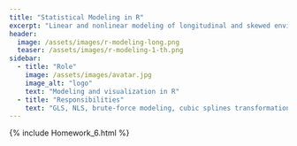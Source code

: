 ```yaml
---
title: "Statistical Modeling in R"
excerpt: "Linear and nonlinear modeling of longitudinal and skewed environmental datasets."
header:
  image: /assets/images/r-modeling-long.png
  teaser: /assets/images/r-modeling-1-th.png
sidebar:
  - title: "Role"
    image: /assets/images/avatar.jpg
    image_alt: "logo"
    text: "Modeling and visualization in R"
  - title: "Responsibilities"
    text: "GLS, NLS, brute-force modeling, cubic splines transformation"
---
```


{% include Homework_6.html %}
